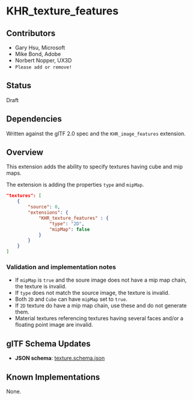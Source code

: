 # KHR_texture_features 

## Contributors

* Gary Hsu, Microsoft
* Mike Bond, Adobe
* Norbert Nopper, UX3D
* `Please add or remove!`

## Status

Draft

## Dependencies

Written against the glTF 2.0 spec and the `KHR_image_features` extension.

## Overview

This extension adds the ability to specify textures having cube and mip maps.

The extension is adding the properties `type` and `mipMap`.

```json
"textures": [
    {
        "source": 0,
        "extensions": {
            "KHR_texture_features" : {
                "type": "2D",
                "mipMap": false
            }
        }
    }
]
```

### Validation and implementation notes

- If `mipMap` is `true` and the soure image does not have a mip map chain, the texture is invalid.
- If `type` does not match the source image, the texture is invalid.
- Both `2D` and `Cube` can have `mipMap` set to `true`.
- If `2D` texture do have a mip map chain, use these and do not generate them.
- Material textures referencing textures having several faces and/or a floating point image are invalid.

## glTF Schema Updates

* **JSON schema**: [texture.schema.json](../../../../specification/2.0/schema/texture.schema.json)

## Known Implementations

None.